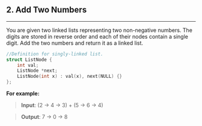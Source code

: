 ## 2. Add Two Numbers 

---

You are given two linked lists representing two non-negative numbers. The digits are stored in reverse order and each of their nodes contain a single digit. Add the two numbers and return it as a linked list.


```cpp
//Definition for singly-linked list.
struct ListNode {
    int val;
    ListNode *next;
    ListNode(int x) : val(x), next(NULL) {}
};
```

**For example:**

> **Input**: (2 -> 4 -> 3) + (5 -> 6 -> 4)

> **Output**: 7 -> 0 -> 8
